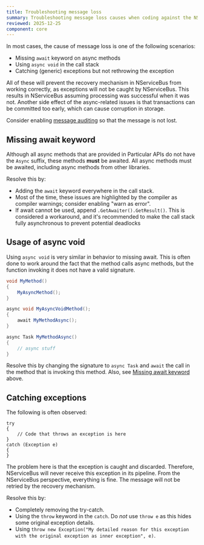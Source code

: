 ```yaml
---
title: Troubleshooting message loss
summary: Troubleshooting message loss causes when coding against the NServiceBus API
reviewed: 2025-12-25
component: core
---
```

In most cases, the cause of message loss is one of the following scenarios:

- Missing `await` keyword on async methods
- Using `async void` in the call stack
- Catching (generic) exceptions but not rethrowing the exception

All of these will prevent the recovery mechanism in NServiceBus from working correctly, as exceptions will not be caught by NServiceBus. This results in NServiceBus assuming processing was successful when it was not. Another side effect of the async-related issues is that transactions can be committed too early, which can cause corruption in storage.

Consider enabling [message auditing](/nservicebus/operations/auditing.md) so that the message is not lost.

## Missing await keyword

Although all async methods that are provided in Particular APIs do not have the `Async` suffix, these methods **must** be awaited. All async methods must be awaited, including async methods from other libraries.

Resolve this by:

- Adding the `await` keyword everywhere in the call stack.
- Most of the time, these issues are highlighted by the compiler as compiler warnings; consider enabling "warn as error".
- If await cannot be used, append `.GetAwaiter().GetResult()`. This is considered a workaround, and it's recommended to make the call stack fully asynchronous to prevent potential deadlocks

## Usage of async void

Using `async void` is very similar in behavior to missing await. This is often done to work around the fact that the method calls async methods, but the function invoking it does not have a valid signature.

```c#
void MyMethod()
{
    MyAsyncMethod();
}

async void MyAsyncVoidMethod();
{
    await MyMethodAsync();
}

async Task MyMethodAsync()
{
    // async stuff
}
```

Resolve this by changing the signature to `async Task` and `await` the call in the method that is invoking this method. Also, see [Missing await keyword](#missing-await-keyword) above.

## Catching exceptions

The following is often observed:

```
try
{
    // Code that throws an exception is here
}
catch (Exception e)
{
}
```

The problem here is that the exception is caught and discarded. Therefore, NServiceBus will never receive this exception in its pipeline. From the NServiceBus perspective, everything is fine. The message will not be retried by the recovery mechanism.

Resolve this by:

- Completely removing the try-catch.
- Using the `throw` keyword in the `catch`. Do *not* use `throw e` as this hides some original exception details.
- Using `throw new Exception("My detailed reason for this exception with the original exception as inner exception", e)`.
